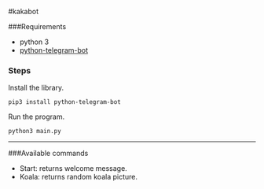 #kakabot

###Requirements
- python 3
- [python-telegram-bot](https://github.com/python-telegram-bot/python-telegram-bot)


### Steps
Install the library.
```
pip3 install python-telegram-bot
```

Run the program.
```
python3 main.py
```

---------------------------------------

###Available commands

<ul>
<li>Start: returns welcome message.</li>
<li>Koala: returns random koala picture.</li>
</ul>








